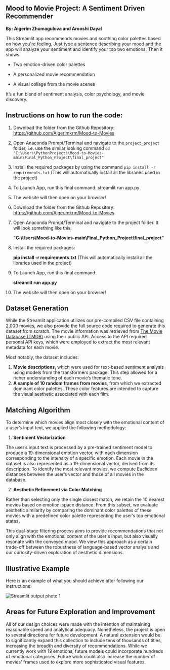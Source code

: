 ## Mood to Movie Project: A Sentiment Driven Recommender

**By: Aigerim Zhumagulova and Arooshi Dayal** 

This Streamlit app recommends movies and soothing color palettes based on how you're feeling. 
Just type a sentence describing your mood and the app will analyze your sentiment and identify your top two emotions. Then it shows:

- Two emotion-driven color palettes

- A personalized movie recommendation

- A visual collage from the movie scenes

It’s a fun blend of sentiment analysis, color psychology, and movie discovery. 

## Instructions on how to run the code: 
1) Download the folder from the Github Repository: https://github.com/Aigerimkrm/Mood-to-Movies
2) Open Anaconda Prompt/Terminal and navigate to the `project_project` folder, i.e. use the similar looking command `cd "C:\Users\PythonProjects\Mood-to-Movies-main\Final_Python_Project\final_project"`
3) Install the required packages by using the command `pip install -r requirements.txt` (This will automatically install all the libraries used in the project)
4) To Launch App, run this final command: streamlit run app.py
5) The website will then open on your browser! 


1) Download the folder from the Github Repository: https://github.com/Aigerimkrm/Mood-to-Movies
2) Open Anaconda Prompt/Terminal and navigate to the project folder. It will look something like this:
   
   **"C:\Users\Mood-to-Movies-main\Final_Python_Project\final_project"**

4) Install the required packages:

   **pip install -r requirements.txt**
(This will automatically install all the libraries used in the project)

7) To Launch App, run this final command:

   **streamlit run app.py**
   
9) The website will then open on your browser! 

## Dataset Generation

While the Streamlit application utilizes our pre-compiled CSV file containing 2,000 movies, we also provide the full source code required to generate this dataset from scratch. The movie information was retrieved from [The Movie Database (TMDB)](https://www.themoviedb.org/) using their public API. Access to the API required personal API keys, which were employed to extract the most relevant metadata for each movie.

Most notably, the dataset includes:
1) **Movie descriptions**, which were used for text-based sentiment analysis using models from the transformers package. This step allowed for a richer understanding of each movie’s thematic tone.
2) **A sample of 10 random frames from movies**, from which we extracted dominant color palettes. These color features are intended to capture the visual aesthetic associated with each film.

## Matching Algorithm
To determine which movies align most closely with the emotional content of a user’s input text, we applied the following methodology:
1)	**Sentiment Vectorization**

The user’s input text is processed by a pre-trained sentiment model to produce a 19-dimensional emotion vector, with each dimension corresponding to the intensity of a specific emotion. Each movie in the dataset is also represented as a 19-dimensional vector, derived from its description. To identify the most relevant movies, we compute Euclidean distances between the user’s vector and those of all movies in the database.

2)	**Aesthetic Refinement via Color Matching**

Rather than selecting only the single closest match, we retain the 10 nearest movies based on emotion-space distance. From this subset, we evaluate aesthetic similarity by comparing the dominant color palettes of these movies with a predefined color palette representing the user’s top emotional states. 


This dual-stage filtering process aims to provide recommendations that not only align with the emotional content of the user's input, but also visually resonate with the conveyed mood.
We view this approach as a certain trade-off between the robustness of language-based vector analysis and our curiosity-driven exploration of aesthetic dimensions. 

## Illustrative Example
Here is an example of what you should achieve after following our instructions:

![Streamlit output photo 1 ](https://github.com/user-attachments/assets/5c2a6658-a60f-4299-ae52-0557028afe63)

## Areas for Future Exploration and Improvement
All of our design choices were made with the intention of maintaining reasonable speed and analytical adequacy. Nonetheless, the project is open to several directions for future development. A natural extension would be to significantly expand this collection to include tens of thousands of titles, increasing the breadth and diversity of recommendations. While we currently work with 19 emotions, future models could incorporate hundreds of emotional categories. Future work could also increase the number of movies' frames used to explore more sophisticated visual features.



